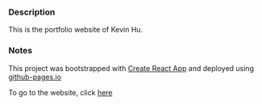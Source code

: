 ### Description
This is the portfolio website of Kevin Hu.

### Notes
This project was bootstrapped with [Create React App](https://github.com/facebook/create-react-app)
and deployed using [github-pages.io](https://pages.github.com/)

To go to the website, click [here](https://pkvinhu.github.io/kevinhu)

